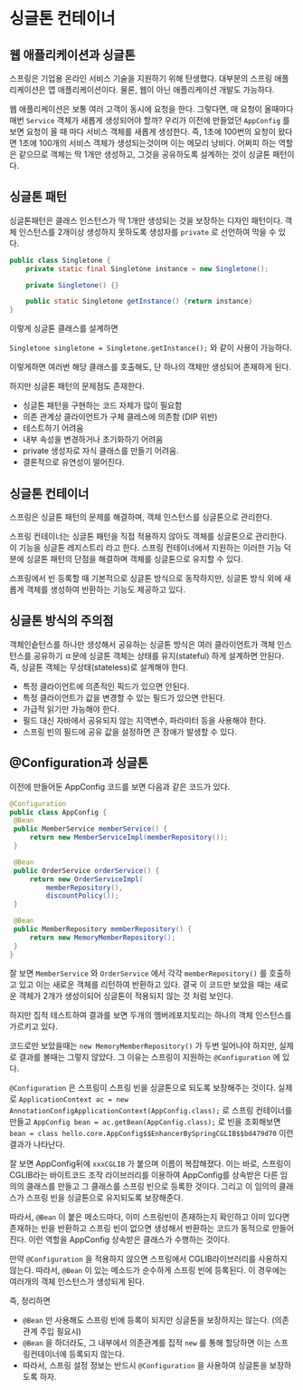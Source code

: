 # 싱글톤 컨테이너

## 웹 애플리케이션과 싱글톤

스프링은 기업용 온라인 서비스 기술을 지원하기 위해 탄생했다.
대부분의 스프링 애플리케이션은 앱 애플리케이션이다. 물론, 웹이 아닌 애플리케이션 개발도 가능하다.

웹 애플리케이션은 보통 여러 고객이 동시에 요청을 한다.
그렇다면, 매 요청이 올때마다 매번 `Service` 객체가 새롭게 생성되어야 할까?
우리가 이전에 만들었던 `AppConfig` 를 보면 요청이 올 때 마다 서비스 객체를 새롭게 생성한다.
즉, 1초에 100번의 요청이 왔다면 1초에 100개의 서비스 객체가 생성되는것이며 이는 메모리 낭비다.
어쩌피 하는 역할은 같으므로 객체는 딱 1개만 생성하고, 그것을 공유하도록 설계하는 것이 싱글톤 패턴이다.

## 싱글톤 패턴

싱글톤패턴은 클래스 인스턴스가 딱 1개만 생성되는 것을 보장하는 디자인 패턴이다.
객체 인스턴스를 2개이상 생성하지 못하도록 생성자를 `private` 로 선언하여 막을 수 있다.

```java
public class Singletone {
	private static final Singletone instance = new Singletone();

	private Singletone() {}

	public static Singletone getInstance() {return instance}
}
```

이렇게 싱글톤 클래스를 설계하면

`Singletone singletone = Singletone.getInstance();` 와 같이 사용이 가능하다.

이렇게하면 여러번 해당 클래스를 호출해도, 단 하나의 객체만 생성되어 존재하게 된다.

하지만 싱글톤 패턴의 문제점도 존재한다.

- 싱글톤 패턴을 구현하는 코드 자체가 많이 필요함
- 의존 관계상 클라이언트가 구체 클레스에 의존함 (DIP 위반)
- 테스트하기 어려움
- 내부 속성을 변경하거나 초기화하기 어려움
- private 생성자로 자식 클래스를 만들기 어려움.
- 결론적으로 유연성이 떨어진다.

## 싱글톤 컨테이너

스프링은 싱글톤 패턴의 문제를 해결하며, 객체 인스턴스를 싱글톤으로 관리한다.

스프링 컨테이너는 싱글톤 패턴을 직접 적용하지 않아도 객체를 싱글톤으로 관리한다. 이 기능을 싱글톤 레지스트리 라고 한다.
스프링 컨테이너에서 지원하는 이러한 기능 덕분에 싱글톤 패턴의 단점을 해결하며 객체를 싱글톤으로 유지할 수 있다.

스프링에서 빈 등록할 때 기본적으로 싱글톤 방식으로 동작하지만, 싱글톤 방식 외에 새롭게 객체를 생성하여 반환하는 기능도 제공하고 있다.

## 싱글톤 방식의 주의점

객체인슽턴스를 하나만 생성해서 공유하는 싱글톤 방식은 여러 클라이언트가 객체 인스턴스를 공유하기 ㄸ문에 싱글톤 객체는 상태를 유지(stateful) 하게 설계하면 안된다.
즉, 싱글톤 객체는 무상태(stateless)로 설계해야 한다.

- 특정 클라이언트에 의존적인 픽드가 있으면 안된다.
- 특정 클라이언트가 값을 변경할 수 있는 필드가 있으면 안된다.
- 가급적 읽기만 가능해야 한다.
- 필드 대신 자바에서 공유되지 않는 지역변수, 파라미터 등을 사용해야 한다.
- 스프링 빈의 필드에 공유 값을 설정하면 큰 장애가 발생할 수 있다.

## @Configuration과 싱글톤

이전에 만들어둔 AppConfig 코드를 보면 다음과 같은 코드가 있다.

```java
@Configuration
public class AppConfig {
 @Bean
 public MemberService memberService() {
	 return new MemberServiceImpl(memberRepository());
 }

 @Bean
 public OrderService orderService() {
	 return new OrderServiceImpl(
		 memberRepository(),
		 discountPolicy());
 }

 @Bean
 public MemberRepository memberRepository() {
	 return new MemoryMemberRepository();
 }
}
```

잘 보면 `MemberService` 와 `OrderService` 에서 각각 `memberRepository()` 를 호출하고 있고 이는 새로운 객체를 리턴하여 반환하고 있다.
결국 이 코드만 보았을 때는 새로운 객체가 2개가 생성이되어 싱글톤이 적용되지 않는 것 처럼 보인다.

하지만 집적 테스트하여 결과를 보면 두개의 멤버레포지토리는 하나의 객체 인스턴스를 가르키고 있다.

코드로만 보았을때는 `new MemoryMemberRepository()` 가 두번 일어나야 하지만, 실제로 결과를 볼때는 그렇지 않았다.
그 이유는 스프링이 지원하는 `@Configuration` 에 있다.

`@Configuration` 은 스프링이 스프링 빈을 싱글톤으로 되도록 보장해주는 것이다.
실제로 `ApplicationContext ac = new AnnotationConfigApplicationContext(AppConfig.class);` 로 스프링 컨테이너를 만들고 `AppConfig bean = ac.getBean(AppConfig.class);` 로 빈을 조회해보면 `bean = class hello.core.AppConfig$$EnhancerBySpringCGLIB$$bd479d70` 이런 결과가 나타난다.

잘 보면 AppConfig뒤에 `xxxCGLIB` 가 붙으며 이름이 복잡해졌다.
이는 바로, 스프링이 CGLIB라는 바이트코드 조작 라이브러리를 이용하여 AppConfig를 상속받은 다른 임의의 클래스를 만들고 그 클래스를 스프링 빈으로 등록한 것이다.
그리고 이 임의의 클래스가 스프링 빈을 싱글톤으로 유지되도록 보장해준다.

따라서, `@Bean` 이 붙은 메소드마다, 이미 스프링빈이 존재하는지 확인하고 이미 있다면 존재하는 빈을 반환하고 스프링 빈이 없으면 생성해서 반환하는 코드가 동적으로 만들어진다. 이런 역할을 AppConfig 상속받은 클래스가 수행하는 것이다.

만약 `@Configuration` 을 적용하지 않으면 스프링에서 CGLIB라이브러리를 사용하지 않는다.
따라서, `@Bean` 이 있는 메소드가 순수하게 스프링 빈에 등록된다. 이 경우에는 여러개의 객체 인스턴스가 생성되게 된다.

즉, 정리하면

- `@Bean` 만 사용해도 스프링 빈에 등록이 되지만 싱글톤을 보장하지는 않는다. (의존관계 주입 필요시)
- `@Bean` 을 하더라도, 그 내부에서 의존관계를 집적 `new` 를 통해 할당하면 이는 스프링컨테이너에 등록되지 않는다.
- 따라서, 스프링 설정 정보는 반드시 `@Configuration` 을 사용하여 싱글톤을 보장하도록 하자.